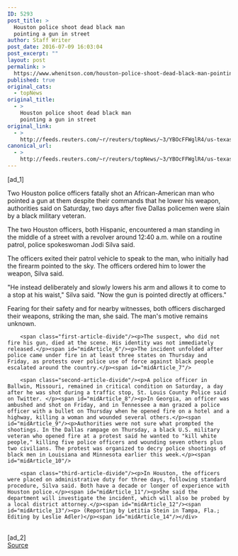 ```yaml
---
ID: 5293
post_title: >
  Houston police shoot dead black man
  pointing a gun in street
author: Staff Writer
post_date: 2016-07-09 16:03:04
post_excerpt: ""
layout: post
permalink: >
  https://www.whenitson.com/houston-police-shoot-dead-black-man-pointing-a-gun-in-street/
published: true
original_cats:
  - topNews
original_title:
  - >
    Houston police shoot dead black man
    pointing a gun in street
original_link:
  - >
    http://feeds.reuters.com/~r/reuters/topNews/~3/YBOcFFWglR4/us-texas-police-shooting-idUSKCN0ZP0ML
canonical_url:
  - >
    http://feeds.reuters.com/~r/reuters/topNews/~3/YBOcFFWglR4/us-texas-police-shooting-idUSKCN0ZP0ML
---
```

 [ad_1]
<br><div id="articleText">
<span id="midArticle_start"/>

<span id="midArticle_0"/><span class="focusParagraph" readability="6"><p><span class="articleLocatio&lt;/span&gt;n">Two Houston police officers fatally shot an African-American man who pointed a gun at them despite their commands that he lower his weapon, authorities said on Saturday, two days after five Dallas policemen were slain by a black military veteran.    </span></p></span><span id="midArticle_1"/><p>The two Houston officers, both Hispanic, encountered a man standing in the middle of a street with a revolver around 12:40 a.m. while on a routine patrol, police spokeswoman Jodi Silva said. </p><span id="midArticle_2"/><p>The officers exited their patrol vehicle to speak to the man, who initially had the firearm pointed to the sky. The officers ordered him to lower the weapon, Silva said.</p><span id="midArticle_3"/><p>"He instead deliberately and slowly lowers his arm and allows it to come to a stop at his waist," Silva said. "Now the gun is pointed directly at officers."</p><span id="midArticle_4"/><p>Fearing for their safety and for nearby witnesses, both officers discharged their weapons, striking the man, she said. The man's motive remains unknown.</p><span id="midArticle_5"/>
        
        <span class="first-article-divide"/><p>The suspect, who did not fire his gun, died at the scene. His identity was not immediately released.</p><span id="midArticle_6"/><p>The incident unfolded after police came under fire in at least three states on Thursday and Friday, as protests over police use of force against black people escalated around the country.</p><span id="midArticle_7"/>
        
        <span class="second-article-divide"/><p>A police officer in Ballwin, Missouri, remained in critical condition on Saturday, a day after he was shot during a traffic stop, St. Louis County Police said on Twitter. </p><span id="midArticle_8"/><p>In Georgia, an officer was ambushed and shot on Friday, and in Tennessee a man grazed a police officer with a bullet on Thursday when he opened fire on a hotel and a highway, killing a woman and wounded several others.</p><span id="midArticle_9"/><p>Authorities were not sure what prompted the shootings. In the Dallas rampage on Thursday, a black U.S. military veteran who opened fire at a protest said he wanted to "kill white people," killing five police officers and wounding seven others plus two civilians. The protest was organized to decry police shootings of black men in Louisiana and Minnesota earlier this week.</p><span id="midArticle_10"/>
        
        <span class="third-article-divide"/><p>In Houston, the officers were placed on administrative duty for three days, following standard procedure, Silva said. Both have a decade or longer of experience with Houston police.</p><span id="midArticle_11"/><p>She said the department will investigate the incident, which will also be probed by a local district attorney.</p><span id="midArticle_12"/><span id="midArticle_13"/><p> (Reporting by Letitia Stein in Tampa, Fla.; Editing by Leslie Adler)</p><span id="midArticle_14"/></div>
<br>[ad_2]
<br><a href="http://feeds.reuters.com/~r/reuters/topNews/~3/YBOcFFWglR4/us-texas-police-shooting-idUSKCN0ZP0ML">Source </a>